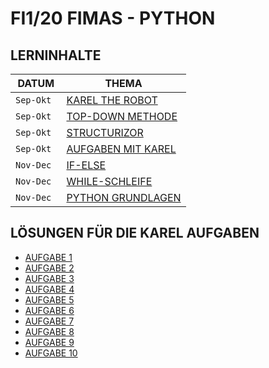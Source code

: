 # FI1/20 FIMAS - PYTHON

## LERNINHALTE

| DATUM | THEMA |
| ------ | ------ |
|` Sep-Okt `| [KAREL THE ROBOT](https://andyrinne.gnomio.com/course/view.php?id=7#section-0) |
|`Sep-Okt` | [TOP-DOWN METHODE](https://andyrinne.gnomio.com/course/view.php?id=7#section-0) |
| `Sep-Okt` | [STRUCTURIZOR](https://andyrinne.gnomio.com/course/view.php?id=7#section-1) |
|`Sep-Okt `| [AUFGABEN MIT KAREL](https://andyrinne.gnomio.com/course/view.php?id=7#section-6) |
|`Nov-Dec` | [IF-ELSE](https://andyrinne.gnomio.com/course/view.php?id=7#section-1) |
|`Nov-Dec` | [WHILE-SCHLEIFE](https://andyrinne.gnomio.com/course/view.php?id=7#section-1) |
|`Nov-Dec `| [PYTHON GRUNDLAGEN](https://andyrinne.gnomio.com/course/view.php?id=16) |


## LÖSUNGEN FÜR DIE KAREL AUFGABEN

- [AUFGABE 1](https://breakdance.github.io/breakdance/)
- [AUFGABE 2](https://breakdance.github.io/breakdance/)
- [AUFGABE 3](https://breakdance.github.io/breakdance/)
- [AUFGABE 4](https://breakdance.github.io/breakdance/)
- [AUFGABE 5](https://breakdance.github.io/breakdance/)
- [AUFGABE 6](https://breakdance.github.io/breakdance/)
- [AUFGABE 7](https://breakdance.github.io/breakdance/)
- [AUFGABE 8](https://breakdance.github.io/breakdance/)
- [AUFGABE 9](https://breakdance.github.io/breakdance/)
- [AUFGABE 10](https://breakdance.github.io/breakdance/)


